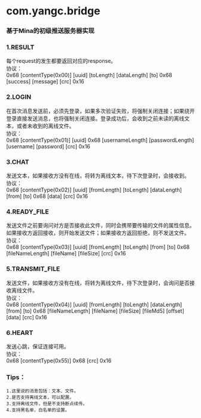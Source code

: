 com.yangc.bridge
===============

### 基于Mina的初级推送服务器实现
### 1.RESULT
每个request的发生都要返回对应的response。<br />
协议：<br />
0x68 [contentType(0x00)] [uuid] [toLength] [dataLength] [to] 0x68 [success] [message] [crc] 0x16

### 2.LOGIN
在首次消息发送前，必须先登录，如果多次验证失败，将强制关闭连接；如果绕开登录直接发送消息，也将强制关闭连接。登录成功后，会收到之前未读的离线文本，或者未收到的离线文件。<br />
协议：<br />
0x68 [contentType(0x01)] [uuid] 0x68 [usernameLength] [passwordLength] [username] [password] [crc] 0x16

### 3.CHAT
发送文本，如果接收方没有在线，将转为离线文本，待下次登录时，会接收到。<br />
协议：<br />
0x68 [contentType(0x02)] [uuid] [fromLength] [toLength] [dataLength] [from] [to] 0x68 [data] [crc] 0x16

### 4.READY_FILE
发送文件之前要询问对方是否接收此文件，同时会携带要传输的文件的属性信息。如果接收方返回接收，则开始发送文件；如果接收方返回拒绝，则不发送文件。<br />
协议：<br />
0x68 [contentType(0x03)] [uuid] [fromLength] [toLength] [from] [to] 0x68 [fileNameLength] [fileName] [fileSize] [crc] 0x16

### 5.TRANSMIT_FILE
发送文件，如果接收方没有在线，将转为离线文件，待下次登录时，会询问是否接收离线文件。<br />
协议：<br />
0x68 [contentType(0x04)] [uuid] [fromLength] [toLength] [dataLength] [from] [to] 0x68 [fileNameLength] [fileName] [fileSize] [fileMd5] [offset] [data] [crc] 0x16

### 6.HEART
发送心跳，保证连接可用。<br />
协议：<br />
0x68 [contentType(0x55)] 0x68 [crc] 0x16

### Tips：
    1.这里说的消息包括：文本、文件。
    2.是否支持离线文本，可以配置。
    3.支持离线文件，但是不支持断点续传。
    4.支持黑名单，白名单的设置。
